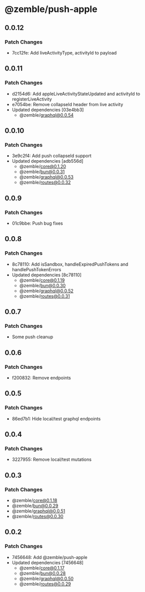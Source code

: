 # @zemble/push-apple

## 0.0.12

### Patch Changes

- 7cc12fe: Add liveActivityType, activityId to payload

## 0.0.11

### Patch Changes

- d2154d6: Add appleLiveActivityStateUpdated and activityId to registerLiveActivity
- e7054be: Remove collapseId header from live activity
- Updated dependencies [03e4bb3]
  - @zemble/graphql@0.0.54

## 0.0.10

### Patch Changes

- 3e9c2f4: Add push collapseId support
- Updated dependencies [adb556d]
  - @zemble/core@0.1.20
  - @zemble/bun@0.0.31
  - @zemble/graphql@0.0.53
  - @zemble/routes@0.0.32

## 0.0.9

### Patch Changes

- 01c9bbe: Push bug fixes

## 0.0.8

### Patch Changes

- 8c78110: Add isSandbox, handleExpiredPushTokens and handlePushTokenErrors
- Updated dependencies [8c78110]
  - @zemble/core@0.1.19
  - @zemble/bun@0.0.30
  - @zemble/graphql@0.0.52
  - @zemble/routes@0.0.31

## 0.0.7

### Patch Changes

- Some push cleanup

## 0.0.6

### Patch Changes

- f200832: Remove endpoints

## 0.0.5

### Patch Changes

- 86ed7b1: Hide local/test graphql endpoints

## 0.0.4

### Patch Changes

- 3227955: Remove local/test mutations

## 0.0.3

### Patch Changes

- @zemble/core@0.1.18
- @zemble/bun@0.0.29
- @zemble/graphql@0.0.51
- @zemble/routes@0.0.30

## 0.0.2

### Patch Changes

- 7456648: Add @zemble/push-apple
- Updated dependencies [7456648]
  - @zemble/core@0.1.17
  - @zemble/bun@0.0.28
  - @zemble/graphql@0.0.50
  - @zemble/routes@0.0.29
